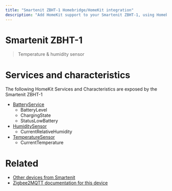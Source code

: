 ```yaml
---
title: "Smartenit ZBHT-1 Homebridge/HomeKit integration"
description: "Add HomeKit support to your Smartenit ZBHT-1, using Homebridge, Zigbee2MQTT and homebridge-z2m."
---
```

<!---
This file has been GENERATED using src/docgen/docgen.ts
DO NOT EDIT THIS FILE MANUALLY!
-->
# Smartenit ZBHT-1
> Temperature & humidity sensor 


# Services and characteristics
The following HomeKit Services and Characteristics are exposed by
the Smartenit ZBHT-1

* [BatteryService](../../battery.md)
  * BatteryLevel
  * ChargingState
  * StatusLowBattery
* [HumiditySensor](../../sensors.md)
  * CurrentRelativeHumidity
* [TemperatureSensor](../../sensors.md)
  * CurrentTemperature


# Related
* [Other devices from Smartenit](../index.md#smartenit)
* [Zigbee2MQTT documentation for this device](https://www.zigbee2mqtt.io/devices/ZBHT-1.html)